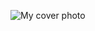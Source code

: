 ![My cover photo](https://media-exp1.licdn.com/dms/image/C5616AQHR5jbzUWAiuQ/profile-displaybackgroundimage-shrink_200_800/0/1615989314182?e=1633564800&v=beta&t=tLNh8QvEDsJ6JYaZSTXwX_Vi8ik8KYKPl-BKAhItNv4)

